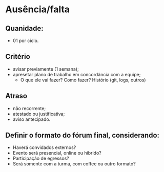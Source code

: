 # Ausência/falta

## Quanidade:
- 01 por ciclo.  

## Critério 
- avisar previamente (1 semana);
- apresetar plano de trabalho em concordância com a equipe;
  - O que ele vai fazer? Como fazer? Histório (git, logs, outros)
 
## Atraso 
- não recorrente;
- atestado ou justificativa;
- aviso antecipado.


## Definir o formato do fórum final, considerando:
- Haverá convidados externos?
- Evento será presencial, online ou híbrido?
- Participação de egressos?
- Será somente com a turma, com coffee ou outro formato?

